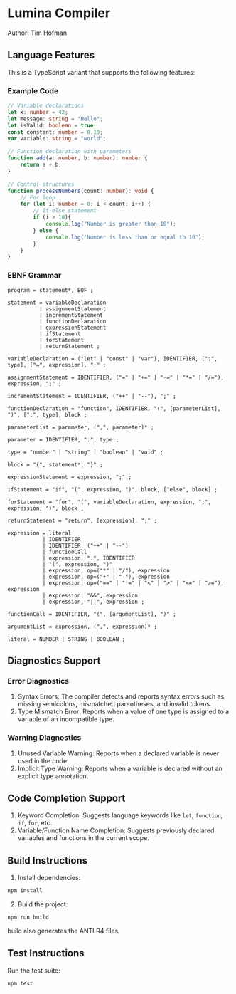 # Lumina Compiler

Author: Tim Hofman

## Language Features

This is a TypeScript variant that supports the following features:

### Example Code
```typescript
// Variable declarations
let x: number = 42;
let message: string = "Hello";
let isValid: boolean = true;
const constant: number = 0.10;
var variable: string = "world";

// Function declaration with parameters
function add(a: number, b: number): number {
    return a + b;
}

// Control structures
function processNumbers(count: number): void {
    // For loop
    for (let i: number = 0; i < count; i++) {
        // If-else statement
        if (i > 10){
            console.log("Number is greater than 10");
        } else {
            console.log("Number is less than or equal to 10");
        }
    }
}
```

### EBNF Grammar
```ebnf
program = statement*, EOF ;

statement = variableDeclaration
          | assignmentStatement
          | incrementStatement
          | functionDeclaration
          | expressionStatement
          | ifStatement
          | forStatement
          | returnStatement ;

variableDeclaration = ("let" | "const" | "var"), IDENTIFIER, [":", type], ["=", expression], ";" ;

assignmentStatement = IDENTIFIER, ("=" | "+=" | "-=" | "*=" | "/="), expression, ";" ;

incrementStatement = IDENTIFIER, ("++" | "--"), ";" ;

functionDeclaration = "function", IDENTIFIER, "(", [parameterList], ")", [":", type], block ;

parameterList = parameter, (",", parameter)* ;

parameter = IDENTIFIER, ":", type ;

type = "number" | "string" | "boolean" | "void" ;

block = "{", statement*, "}" ;

expressionStatement = expression, ";" ;

ifStatement = "if", "(", expression, ")", block, ["else", block] ;

forStatement = "for", "(", variableDeclaration, expression, ";", expression, ")", block ;

returnStatement = "return", [expression], ";" ;

expression = literal
           | IDENTIFIER
           | IDENTIFIER, ("++" | "--")
           | functionCall
           | expression, ".", IDENTIFIER
           | "(", expression, ")"
           | expression, op=("*" | "/"), expression
           | expression, op=("+" | "-"), expression
           | expression, op=("==" | "!=" | "<" | ">" | "<=" | ">="), expression
           | expression, "&&", expression
           | expression, "||", expression ;

functionCall = IDENTIFIER, "(", [argumentList], ")" ;

argumentList = expression, (",", expression)* ;

literal = NUMBER | STRING | BOOLEAN ;
```

## Diagnostics Support

### Error Diagnostics
1. Syntax Errors: The compiler detects and reports syntax errors such as missing semicolons, mismatched parentheses, and invalid tokens.
2. Type Mismatch Error: Reports when a value of one type is assigned to a variable of an incompatible type.

### Warning Diagnostics
1. Unused Variable Warning: Reports when a declared variable is never used in the code.
2. Implicit Type Warning: Reports when a variable is declared without an explicit type annotation.

## Code Completion Support

1. Keyword Completion: Suggests language keywords like `let`, `function`, `if`, `for`, etc.
2. Variable/Function Name Completion: Suggests previously declared variables and functions in the current scope.

## Build Instructions

1. Install dependencies:
```bash
npm install
```

2. Build the project:
```bash
npm run build
```
build also generates the ANTLR4 files.

## Test Instructions

Run the test suite:
```bash
npm test
``` 